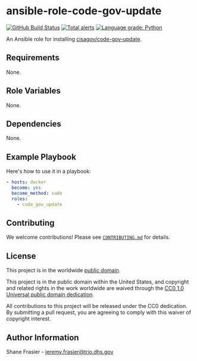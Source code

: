 # ansible-role-code-gov-update #

[![GitHub Build Status](https://github.com/cisagov/ansible-role-code-gov-update/workflows/build/badge.svg)](https://github.com/cisagov/ansible-role-code-gov-update/actions)
[![Total alerts](https://img.shields.io/lgtm/alerts/g/cisagov/ansible-role-code-gov-update.svg?logo=lgtm&logoWidth=18)](https://lgtm.com/projects/g/cisagov/ansible-role-code-gov-update/alerts/)
[![Language grade: Python](https://img.shields.io/lgtm/grade/python/g/cisagov/ansible-role-code-gov-update.svg?logo=lgtm&logoWidth=18)](https://lgtm.com/projects/g/cisagov/ansible-role-code-gov-update/context:python)

An Ansible role for installing
[cisagov/code-gov-update](https://github.com/cisagov/code-gov-update).

## Requirements ##

None.

## Role Variables ##

None.

<!--
| Variable | Description | Default | Required |
|----------|-------------|---------|----------|
| optional_variable | Describe its purpose. | `default_value` | No |
| required_variable | Describe its purpose. | n/a | Yes |
-->

## Dependencies ##

None.

## Example Playbook ##

Here's how to use it in a playbook:

```yaml
- hosts: docker
  become: yes
  become_method: sudo
  roles:
    - code_gov_update
```

## Contributing ##

We welcome contributions!  Please see [`CONTRIBUTING.md`](CONTRIBUTING.md) for
details.

## License ##

This project is in the worldwide [public domain](LICENSE).

This project is in the public domain within the United States, and
copyright and related rights in the work worldwide are waived through
the [CC0 1.0 Universal public domain
dedication](https://creativecommons.org/publicdomain/zero/1.0/).

All contributions to this project will be released under the CC0
dedication. By submitting a pull request, you are agreeing to comply
with this waiver of copyright interest.

## Author Information ##

Shane Frasier - <jeremy.frasier@trio.dhs.gov>
